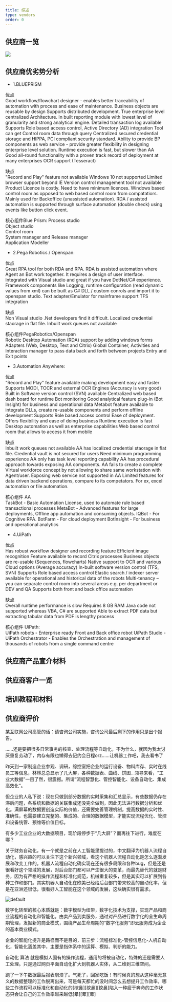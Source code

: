 ```yaml
---
title: 综述
type: vendors
order: 0
---
```


## 供应商一览


![](https://user-images.githubusercontent.com/2363295/40734379-daeb69bc-646a-11e8-8649-21e370c71179.png)


## 供应商优劣势分析


* 1.BLUEPRISM

优点	
	Good workflow/flowchart designer -  enables better traceability of automation with process and ease of maintenance.
	Business objects are reusable by design
	Supports distributed development. True enterprise level centralized Architecture.
	In built reporting module with lowest level of granularity and strong analytical engine.
	Detailed transaction log available
	Supports Role based access control, Active Directory (AD) integration
	Tool can get Control room data through query
	Centralized secured credential storage and HIPPA, PCI compliant security standard.
	Ability to provide BP components as web service - provide greater flexibility in designing enterprise level solution. 
	Runtime execution is fast, but slower than AA
	Good all-round functionality with a proven track record of deployment at many enterprises
	OCR support (Tesseract)
	
缺点	
	"Record and Play" feature not available
	Windows 10 not supported
	Limited browser support beyond IE
	Version control management tool not available
	Product Licence is costly. Need to have minimum licences.
	Windows based control room as opposed to web based control room from compatatiors.
	Mainly used for Backoffice (unassisted automation). RDA / assisted automation is supported through surface automation (double check) using events like button click event.
	
核心组件Blue Prism:	
Process studio	
Object studio	
Control room 	
System manager and Release manager	
Application Modeller

     



* 2.Pega Robotics / Openspan:


优点	
	Great RPA tool for both RDA and RPA. RDA is assisted automation where Agent an Bot work together. It requires a design of user interface.
	Integrated with Visual studio and great if you have DotNet/C# experience.
	Framework components like Logging,  runtime configuration (read dynamic values from  xml)  can be built as C# DLL / custom conrols and import it to openspan studio.
	Text adapter/Emulator for mainframe support
	TFS integration
	
	
缺点	
	Non Visual studio .Net developers find it difficult.
	Localized credential staorage in flat file.
	Inbuilt work queues not available 
	
核心组件PegaRobotics/Openspan	
	Robotic Desktop Automation (RDA) support by adding windows forms
	Adapters (Web, Desktop, Text and Citrix)
	Global Container, Activities and Interaction manager to pass data back and forth between projects
	Entry and Exit points         



* 3.Automation Anywhere:

优点	
	"Record and Play" feature available making development easy and faster
	Supports MODI, TOCR and external OCR Engines (Accuracy is very good)
	Built in Software version control (SVN) available 
	Centralized web based dash board for runtime Bot monitoring
	Good analytical feature plug-in (Bot Insight) for business and operational data
	Metabot feature available to integrate DLLs, create re-usable components and perform offline development
	Supports Role based access control
	Ease of deployment. Offers flexibility and ease of doing business
	Runtime execution is fast
	Desktop automation as well as enterprise capabilities
	Web based control room that allows to access it from mobile
	
缺点	
	Inbuilt work queues not available 
	AA has localized credential staorage in flat file. Credential vault is not secured for users
	Need minimum programming experience
	AA only has task level reporting capability
	AA has procedural approach towards exposing AA components.
	AA fails to create a complete Virtual workforce concept by not allowing to share same workstation with Agent/user.
	Exposing web service not supported in AA
	Limited features for data driven backend operations, compare to its competators. For ex, excel automation or file automation. 
	
核心组件 AA 	
	TaskBot - Basic Automation License, used to automate rule based transactional processes
	MetaBot - Advanced features for large deployments, Offline app automation and consuming objects.
	IQBot - For Cognitive RPA. 
	BotFarm - For cloud deployment
	BotInsight - For business and operational analytics

        
* 4.UiPath	

优点	
	Has robust workflow designer and recording feature
	Efficient image recognition 
	Feature available to record Citrix processes
	Business objects are re-usable (Sequences, flowcharts)
	Native support to OCR and various Cloud options (Average accuracy)
	In-built software version control (TFS, SVN)
	Supports Role based access control
	Elastic search / indexer server available for operational and historical data of the robots
	Multi-tenancy – you can separate control room into several areas e.g. per department or DEV and QA
	Supports both front and back office automation
	
缺点	
	Overall runtime performance is slow
	Requires 8 GB RAM 
	Java code not supported whereas VBA, C# are supported
	Able to extract PDF data but extracting tabular data from PDF is lengthy process
	
	
核心组件 UiPath:	
	UiPath robots - Enterprise ready Front and Back office robot
	UiPath Studio - 
	UiPath Orchestrator - Enables the Orchestration and management of thousands of robots from a single command centre




## 供应商产品宣介材料


## 供应商客户一览



## 培训教程和材料



## 供应商评价


 某互联网公司高管的话：请咨询公司实施，咨询公司最后剩下的作用只是出个报告。 ​​​​ 


 ……还是要把很多日常事务的核查、处理流程等自动化，不为什么，就因为我太讨厌重复劳动了，内存有限也懒得去记约会日程orz……让机器工作吧，我去看书了 ​ 


昨天到一家制造企业参观、调研，综控室把企业的运行设备、物料库存、实时在线员工等信息，林林总总显示了几大屏，各种数据表、曲线、饼图…领导来看，“工业大数据”一目了然，很震撼。所谓“流程智慧化、管控智能化、设备自动化、集成高效化”。

但企业的人私下说：现在只做到部分数据的实时采集和汇总显示，有些数据仍存在滞后问题，各系统和数据的关联集成还没完全做到，因此无法进行数据分析和优化。满屏幕的数据要创造实际的价值，还需要完善管理机制，提高数据的实时性、准确性，也需要建立完整的、集成的、合理的数据模型，才能实现流程优化、管控和设备统管、预维等价值目标。

有多少工业企业的大数据项目，现阶段停步于“几大屏”？而再往下进行，难度在哪？



关于财务自动化，有一个就是之前在人工智能里提过的，中文翻译为机器人流程自动化，感兴趣的可以关注下这个新兴领域，看这个机器人流程自动化是怎么逐渐发展和改变工作的。机器人流程自动化确实现在还有很多局限和各种bug，但是还是很看好这个领域的发展，对后台部门都可以产生很大的变革，而最先替代的就是财务，因为有严格的操作流程和标准化规范，机械重复较多，但是其实可以扩展到各种工作和部门。其实机器人自动化在欧美已经给后台部门带来较高的自动化率，但是在亚洲还很低，很看好人工智能在这个领域的发展，这块确实很有需求。


![default](https://user-images.githubusercontent.com/2363295/40172349-c1671406-5a00-11e8-88b5-cfc7f0574eaa.png)

 数字化转型的核心本质就是：数字模型为纽带，数字化技术为支撑，实现产品和商业流程的自动化和智能化。由卖产品到卖服务，通过对产品进行数字化的全生命周期管理，发掘新的商业模式，围绕产品生命周期的“数字化服务”即云服务成为企业的基本商业模式。 ​ 

 企业的智能化提升是路径而不是目的，前三步：流程标准化-管控信息化-人机自动化，智能化涵盖其中，主要是指体系中的运算、模拟、判断的能力。 ​ 

 自动化 算法 就是模拟人固有的操作流程，通用的将被自动化，特殊的还是需要人工处理。只是通过网页平面自动化扩大到机器人实体，从二维到三维空间。 ​ 


 跑了一下午数据最后报表崩溃了。气死了，回家吃饭！有时候真的想从这种毫无意义的数据整理的工作脱离出来，可是每天都忙的没时间怎么去想提升工作效率，哪些工作流程可以标准化和自动化的[挖鼻][挖鼻][挖鼻]陷入一种疲于奔命的工作状态只会让自己的工作效率越来越低[晕][晕][晕] ​ 




